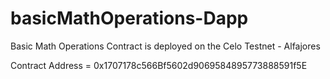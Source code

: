 # basicMathOperations-Dapp

Basic Math Operations Contract is deployed on the Celo Testnet - Alfajores

Contract Address =  0x1707178c566Bf5602d9069584895773888591f5E
